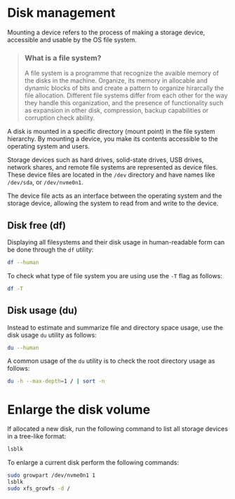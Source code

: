 # Disk management

Mounting a device refers to the process of making a storage device, accessible and usable by the
OS file system.
> ### What is a file system?
> A file system is a programme that recognize the avaible memory of the disks in the machine. Organize, its
> memory in allocable and dynamic blocks of bits and create a pattern to organize hirarcally the file allocation.
> Different file systems differ from each other for the way they handle this organization, and the presence of 
> functionality such as expansion in other disk, compression, backup capabilities or corruption check ability.   

A disk is mounted in a specific directory (mount point) in the file system hierarchy. 
By mounting a device, you make its contents accessible to the operating system and users.

Storage devices such as hard drives, solid-state drives, USB drives, network shares, 
and remote file systems are represented as device files. These device files are located 
in the ```/dev``` directory and have names like ```/dev/sda```, or ```/dev/nvme0n1```.

The device file acts as an interface between the operating system and the storage device, 
allowing the system to read from and write to the device.

## Disk free (df) 

Displaying all filesystems and their disk usage in human-readable form can be done through
the ```df``` utility:

```sh
df --human 
```
To check what type of file system you are using use the ```-T``` flag as follows:

```sh
df -T
```

## Disk usage (du)

Instead to estimate and summarize file and directory space usage, use the disk usage ```du```
utility as follows:

``` sh
du --human 
```

A common usage of the ```du``` utility is to check the root directory usage as follows:

```sh
du -h --max-depth=1 / | sort -n
```

# Enlarge the disk volume

If allocated a new disk, run the following command to list all storage devices in a tree-like 
format:

``` sh
lsblk
```

To enlarge a current disk perform the following commands:

``` sh
sudo growpart /dev/nvme0n1 1
lsblk
sudo xfs_growfs -d /
```

<!--  Script to show the footer   -->
<html>
<script
    src="https://code.jquery.com/jquery-3.3.1.js"
    integrity="sha256-2Kok7MbOyxpgUVvAk/HJ2jigOSYS2auK4Pfzbm7uH60="
    crossorigin="anonymous">
</script>
<script>
$(function(){
  $("#footer").load("../footers/footer.html");
});
</script>
<body>
<div id="footer"></div>
</body>
</html>
